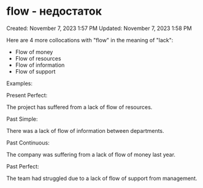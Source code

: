 # flow  - недостаток

Created: November 7, 2023 1:57 PM
Updated: November 7, 2023 1:58 PM

Here are 4 more collocations with "flow" in the meaning of "lack":

- Flow of money
- Flow of resources
- Flow of information
- Flow of support

Examples:

Present Perfect:

The project has suffered from a lack of flow of resources.

Past Simple:

There was a lack of flow of information between departments.

Past Continuous:

The company was suffering from a lack of flow of money last year.

Past Perfect:

The team had struggled due to a lack of flow of support from management.